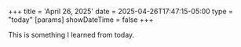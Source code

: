 +++
title = 'April 26, 2025'
date = 2025-04-26T17:47:15-05:00
type = "today"
[params]
    showDateTime = false
+++

This is something I learned from today.
